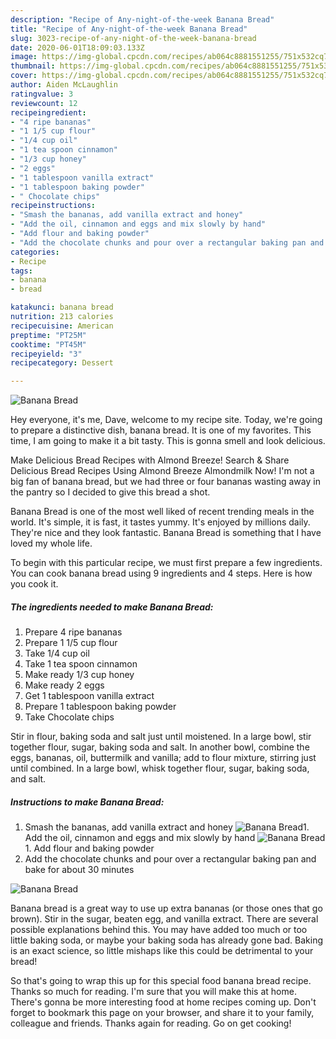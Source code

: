 ```yaml
---
description: "Recipe of Any-night-of-the-week Banana Bread"
title: "Recipe of Any-night-of-the-week Banana Bread"
slug: 3023-recipe-of-any-night-of-the-week-banana-bread
date: 2020-06-01T18:09:03.133Z
image: https://img-global.cpcdn.com/recipes/ab064c8881551255/751x532cq70/banana-bread-recipe-main-photo.jpg
thumbnail: https://img-global.cpcdn.com/recipes/ab064c8881551255/751x532cq70/banana-bread-recipe-main-photo.jpg
cover: https://img-global.cpcdn.com/recipes/ab064c8881551255/751x532cq70/banana-bread-recipe-main-photo.jpg
author: Aiden McLaughlin
ratingvalue: 3
reviewcount: 12
recipeingredient:
- "4 ripe bananas"
- "1 1/5 cup flour"
- "1/4 cup oil"
- "1 tea spoon cinnamon"
- "1/3 cup honey"
- "2 eggs"
- "1 tablespoon vanilla extract"
- "1 tablespoon baking powder"
- " Chocolate chips"
recipeinstructions:
- "Smash the bananas, add vanilla extract and honey"
- "Add the oil, cinnamon and eggs and mix slowly by hand"
- "Add flour and baking powder"
- "Add the chocolate chunks and pour over a rectangular baking pan and bake for about 30 minutes"
categories:
- Recipe
tags:
- banana
- bread

katakunci: banana bread 
nutrition: 213 calories
recipecuisine: American
preptime: "PT25M"
cooktime: "PT45M"
recipeyield: "3"
recipecategory: Dessert

---
```



![Banana Bread](https://img-global.cpcdn.com/recipes/ab064c8881551255/751x532cq70/banana-bread-recipe-main-photo.jpg)

Hey everyone, it's me, Dave, welcome to my recipe site. Today, we're going to prepare a distinctive dish, banana bread. It is one of my favorites. This time, I am going to make it a bit tasty. This is gonna smell and look delicious.

Make Delicious Bread Recipes with Almond Breeze! Search &amp; Share Delicious Bread Recipes Using Almond Breeze Almondmilk Now! I&#39;m not a big fan of banana bread, but we had three or four bananas wasting away in the pantry so I decided to give this bread a shot.

Banana Bread is one of the most well liked of recent trending meals in the world. It's simple, it is fast, it tastes yummy. It's enjoyed by millions daily. They're nice and they look fantastic. Banana Bread is something that I have loved my whole life.


To begin with this particular recipe, we must first prepare a few ingredients. You can cook banana bread using 9 ingredients and 4 steps. Here is how you cook it.

<!--inarticleads1-->

##### The ingredients needed to make Banana Bread:

1. Prepare 4 ripe bananas
1. Prepare 1 1/5 cup flour
1. Take 1/4 cup oil
1. Take 1 tea spoon cinnamon
1. Make ready 1/3 cup honey
1. Make ready 2 eggs
1. Get 1 tablespoon vanilla extract
1. Prepare 1 tablespoon baking powder
1. Take  Chocolate chips


Stir in flour, baking soda and salt just until moistened. In a large bowl, stir together flour, sugar, baking soda and salt. In another bowl, combine the eggs, bananas, oil, buttermilk and vanilla; add to flour mixture, stirring just until combined. In a large bowl, whisk together flour, sugar, baking soda, and salt. 

<!--inarticleads2-->

##### Instructions to make Banana Bread:

1. Smash the bananas, add vanilla extract and honey
<img src="//assets-global.cpcdn.com/assets/icons/button_play-2c75c40dde080a61004c1f40b05d8f140eaff45d7e9e6481dc71c63d2e7c4909.png" alt="Banana Bread">1. Add the oil, cinnamon and eggs and mix slowly by hand
<img src="//assets-global.cpcdn.com/assets/icons/button_play-2c75c40dde080a61004c1f40b05d8f140eaff45d7e9e6481dc71c63d2e7c4909.png" alt="Banana Bread">1. Add flour and baking powder
1. Add the chocolate chunks and pour over a rectangular baking pan and bake for about 30 minutes
<img src="//assets-global.cpcdn.com/assets/icons/button_play-2c75c40dde080a61004c1f40b05d8f140eaff45d7e9e6481dc71c63d2e7c4909.png" alt="Banana Bread">

Banana bread is a great way to use up extra bananas (or those ones that go brown). Stir in the sugar, beaten egg, and vanilla extract. There are several possible explanations behind this. You may have added too much or too little baking soda, or maybe your baking soda has already gone bad. Baking is an exact science, so little mishaps like this could be detrimental to your bread! 

So that's going to wrap this up for this special food banana bread recipe. Thanks so much for reading. I'm sure that you will make this at home. There's gonna be more interesting food at home recipes coming up. Don't forget to bookmark this page on your browser, and share it to your family, colleague and friends. Thanks again for reading. Go on get cooking!
